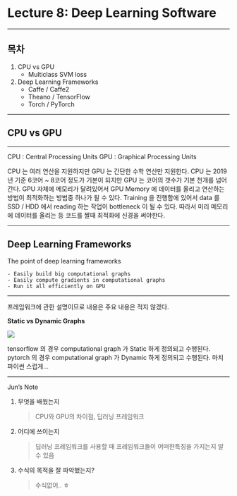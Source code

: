 # Lecture 8: Deep Learning Software

----------
## 목차
1. CPU vs GPU
    - Multiclass SVM loss
2. Deep Learning Frameworks
    - Caffe / Caffe2
    - Theano / TensorFlow
    - Torch / PyTorch
    
----------
## CPU vs GPU


----------

CPU : Central Processing Units
GPU : Graphical Processing Units

CPU 는 여러 연산을 지원하지만 GPU 는 간단한 수학 연산만 지원한다. 
CPU 는 2019년 기준 6코어 ~ 8코어 정도가 기본이 되지만 GPU 는 코어의 갯수가 기본 천개를 넘어간다.
GPU 자체에 메모리가 달려있어서 GPU Memory 에 데이터를 올리고 연산하는 방법이 최적화하는 방법중 하나가 될 수 있다.
Training 을 진행함에 있어서 data 를 SSD / HDD 에서 reading 하는 작업이 bottleneck 이 될 수 있다. 따라서 미리 메모리에 데이터를 올리는 등 코드를 짤때 최적화에 신경을 써야한다.


----------
## Deep Learning Frameworks

The point of deep learning frameworks

    - Easily build big computational graphs
    - Easily compute gradients in computational graphs
    - Run it all efficiently on GPU
----------

프레임워크에 관한 설명이므로 내용은 주요 내용은 적지 않겠다.

**Static vs Dynamic Graphs**

![](https://paper-attachments.dropbox.com/s_7F64C0F4809D19D3312EB735EE3158A910A9DC8DB866A004F4428E4F09E74EBA_1569987956659_+2019-10-02++12.45.54.png)


tensorflow 의 경우 computational graph 가 Static 하게 정의되고 수행된다. 
pytorch 의 경우 computational graph 가 Dynamic 하게 정의되고 수행된다. 마치 파이썬 스럽게…


----------

Jun’s Note

1. 무엇을 배웠는지
    > CPU와 GPU의 차이점, 딥러닝 프레임워크
2. 어디에 쓰이는지
    > 딥러닝 프레임워크를 사용할 때 프레임워크들이 어떠한특징을 가지는지 알 수 있음
3. 수식의 목적을 잘 파악했는지?
    > 수식없어.. ㅎ

